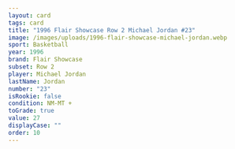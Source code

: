 ```yaml
---
layout: card
tags: card
title: "1996 Flair Showcase Row 2 Michael Jordan #23"
image: /images/uploads/1996-flair-showcase-michael-jordan.webp
sport: Basketball
year: 1996
brand: Flair Showcase
subset: Row 2
player: Michael Jordan
lastName: Jordan
number: "23"
isRookie: false
condition: NM-MT +
toGrade: true
value: 27
displayCase: ""
order: 10
---
```

